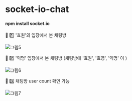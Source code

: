 # socket-io-chat

#### npm install socket.io

:star2: :one: '효원'의 입장에서 본 채팅방

![그림5](https://user-images.githubusercontent.com/58697091/85954838-5b49be00-b9b5-11ea-9bd6-726e496a7a9a.jpg)

:star2: :two: '익명' 입장에서 본 채팅방 (채팅방에 '효원', '효영', '익명' 이 )

![그림6](https://user-images.githubusercontent.com/58697091/85954841-5c7aeb00-b9b5-11ea-936d-7ac23bcbcb0c.jpg)

:star2: :three: 채팅방 user count 확인 가능

![그림7](https://user-images.githubusercontent.com/58697091/85954842-5d138180-b9b5-11ea-81fc-4f99099cb492.jpg)

